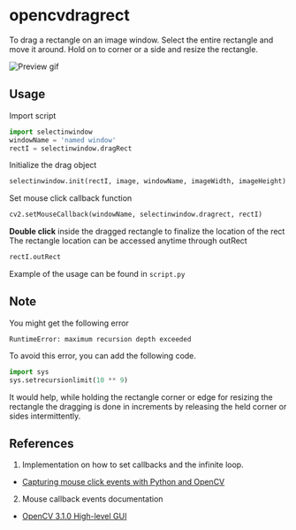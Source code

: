 # opencvdragrect

To drag a rectangle on an image window. Select the entire rectangle and move it around. Hold on to corner or a side and resize the rectangle.

![Preview gif](https://cdn.rawgit.com/arccoder/opencvdragrect/master/preview.gif "Preview Image")

## Usage

Import script
```python
import selectinwindow
windowName = 'named window'
rectI = selectinwindow.dragRect
```
Initialize the  drag object
```python
selectinwindow.init(rectI, image, windowName, imageWidth, imageHeight)
```
Set mouse click callback function
```python
cv2.setMouseCallback(windowName, selectinwindow.dragrect, rectI)
```
**Double click** inside the dragged rectangle to finalize the location of the rect
The rectangle location can be accessed anytime through outRect
```python
rectI.outRect
``` 
Example of the usage can be found in ```script.py```


## Note
You might get the following error
```
RuntimeError: maximum recursion depth exceeded
```
To avoid this error, you can add the following code.
```python
import sys
sys.setrecursionlimit(10 ** 9)
```
It would help, while holding the rectangle corner or edge for resizing the rectangle the dragging is done in increments by releasing the held corner or sides intermittently.

## References
1. Implementation on how to set callbacks and the infinite loop.
  *  [Capturing mouse click events with Python and OpenCV](http://www.pyimagesearch.com/2015/03/09/capturing-mouse-click-events-with-python-and-opencv/)
2. Mouse callback events documentation
  *  [OpenCV 3.1.0 High-level GUI](http://docs.opencv.org/3.1.0/d7/dfc/group__highgui.html)